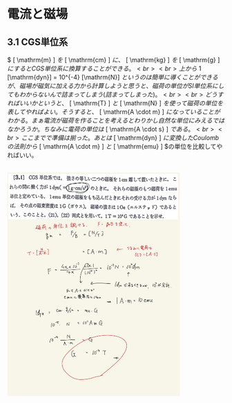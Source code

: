 <script type="text/javascript" async src="https://cdnjs.cloudflare.com/ajax/libs/mathjax/2.7.7/MathJax.js?config=TeX-MML-AM_CHTML">

</script>

<script type="text/x-mathjax-config">
 MathJax.Hub.Config({
 tex2jax: {
 inlineMath: [['$', '$'] ],
 displayMath: [ ['$$','$$'], ["\\[","\\]"] ]
 }
 });
</script>

# 電流と磁場
## 3.1 CGS単位系

$ [ \mathrm{m} ] $を$ [ \mathrm{cm} ] $に、$ [ \mathrm{kg} ] $を$ [ \mathrm{g} ]$にするとCGS単位系に換算することができる。
<br>
<br>
上から$ 1 [\mathrm{dyn}] = 10^{-4} [\mathrm{N}] $というのは簡単に導くことができるが、磁場が磁気に加える力から計算しようと思うと、磁荷の単位がSI単位系にしてもわからないんで詰まってしまう(詰まってしまった)。
<br>
<br>
どうすればいいかというと、$ [ \mathrm{T} ] $と$ [ \mathrm{N} ] $を使って磁荷の単位を表してやればよい。そうすると、$ [ \mathrm{A \cdot m} ] $になっていることがわかる。まぁ電流が磁荷を作ることを考えるとわりかし自然な単位にみえるではなかろうか。ちなみに電荷の単位は$ [ \mathrm{A \cdot s} ] $である。
<br>
<br>
ここまでで準備は揃った。あとは$ [ \mathrm{dyn} ] $に変換したCoulombの法則から$ [ \mathrm{A \cdot m} ] $と$ [ \mathrm{emu} ] $の単位を比較してやればいい。
<br>
<br>

<img width="400" alt="electromagnetism-103" src="./images/ecmf-1/Electromagnetism-103.jpg">